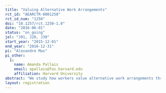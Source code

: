 ```yaml
---
title: "Valuing Alternative Work Arrangements"
rct_id: "AEARCTR-0001250"
rct_id_num: "1250"
doi: "10.1257/rct.1250-1.0"
date: "2016-06-01"
status: "on_going"
jel: "J01, J20, J30"
start_year: "2015-12-01"
end_year: "2016-12-31"
pi: "Alexandre Mas"
pi_other:
  1:
    name: Amanda Pallais
    email: apallais@fas.harvard.edu
    affiliation: Harvard University
abstract: "We study how workers value alternative work arrangements through a field experiment. We consider a set of employee- and employer-friendly flexibility options. These include traditional 9-5 positions and worker-friendly alternatives including the possibility of making one's own schedule, choosing the number of hours of work, the option of working from home, and combinations of these features. We also consider employer-friendly schedules that allow the employer to set the work schedule with limited anticipation. Our approach allows us to estimate the entire distribution of willingness to pay across job applicants for these alternatives relative to traditional M-F 9am-5pm arrangements. We examine whether and to what extent different choices by gender can explain gender wage gaps. "
layout: registration
---
```


